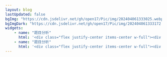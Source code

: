 ```yaml
---
layout: blog
lastUpdated: false
bgImg: "https://cdn.jsdelivr.net/gh/open17/Pic/img/202404061333025.webp"
bgImgDark: "https://cdn.jsdelivr.net/gh/open17/Pic/img/202404061333172.jpeg"
widgets:
    - name: "题目分析"
      html: '<div class="flex justify-center items-center w-full"><div id="code-chart"></div></div>'
    - name: "题目分析"
      html: '<div class="flex justify-center items-center w-full"><div id="code-date"></div></div>'
---
```


<script setup>
import { data as posts } from '../../node_modules/vitepress-theme-open17/libs/posts.data.js'
import { data as problems } from '../../auto/problems.data.js'
import * as echarts from 'echarts';
import { onMounted } from 'vue';
import { useData } from "vitepress";
const { theme } = useData()
const blogConfig = theme.value.blog;

const props = defineProps({
  hideAvatar:Boolean
})

function getVirtualData(year) {
  const date = +echarts.time.parse(year + '-01-01');
  const end = +echarts.time.parse(year + '-02-28');
  const dayTime = 3600 * 24 * 1000;
  const data = [];
  for (let time = date; time <= end; time += dayTime) {
    data.push([
      echarts.time.format(time, '{yyyy}-{MM}-{dd}', false),
      Math.floor(Math.random() * 12)
    ]);
  }
  return data;
}

onMounted(() => {

    let chartDom = document.getElementById('code-chart');
    let myChart = echarts.init(chartDom);
    let option;
    const problemCnt = []

    Object.keys(problems.typeCount).forEach(p => {
        problemCnt.push({ value: problems.typeCount[p], name: p });
    });

    option = {
        tooltip: {
            trigger: 'item'
        },
         series: [
            {
                name: '题数统计',
                type: 'pie',
                radius: ['40%', '70%'],
                avoidLabelOverlap: false,
                label: {
                    show: false,
                    position: 'center'
                },
                emphasis: {
                    label: {
                        show: false,
                        fontSize: 16,
                    }
                },
                labelLine: {
                    show: false,
                },
                data: problemCnt,
            }
        ]
    };

    option && myChart.setOption(option);

    let dateDom = document.getElementById('code-date');
    let myDate = echarts.init(dateDom);
    let option2;

    const now = new Date();
    const formattedDate = `${now.getFullYear()}-${(now.getMonth() + 1).toString().padStart(2, '0')}`;
    option2 = {
        tooltip: {
            position: 'top',
            formatter: function (p) {
            const format = echarts.time.format(p.data[0], '{yyyy}-{MM}-{dd}', false);
            return format + ': ' + p.data[1]+"题";
            }
        },
        visualMap: {
            show: false,
            min: 0,
            max: 10,
            left: 'center',
            inRange: {
                color: ['#C7DBFF','#5291FF']
            },
        },
        calendar: {
            range: formattedDate,
            orient: 'vertical',
            left: 'center',
            top: 'middle',
            cellSize: [30 ,30],
            monthLabel: {
                show: false
            },
            yearLabel:{
                show:false
            },
            dayLabel:{
                show:false
            }
        },
        series: {
            type: 'heatmap',
            coordinateSystem: 'calendar',
            data: Object.entries(problems["dateCount"])
        }
    };

    option2 && myDate.setOption(option2);

})
</script>

<style>
#code-chart{
width: 20rem;
height: 20rem;
}
@media (min-width: 768px) {
    #code-chart {
        /* width:20rem; */
        height:20rem;
    }
}
#code-date{
width: 100%;
height: 30rem;
}
@media (min-width: 768px) {
    #code-date {
        width:20rem;
        height:20rem;
    }
}
</style>